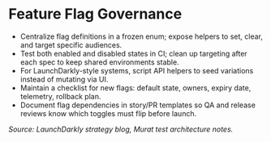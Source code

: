 # Feature Flag Governance

- Centralize flag definitions in a frozen enum; expose helpers to set, clear, and target specific audiences.
- Test both enabled and disabled states in CI; clean up targeting after each spec to keep shared environments stable.
- For LaunchDarkly-style systems, script API helpers to seed variations instead of mutating via UI.
- Maintain a checklist for new flags: default state, owners, expiry date, telemetry, rollback plan.
- Document flag dependencies in story/PR templates so QA and release reviews know which toggles must flip before launch.

_Source: LaunchDarkly strategy blog, Murat test architecture notes._
